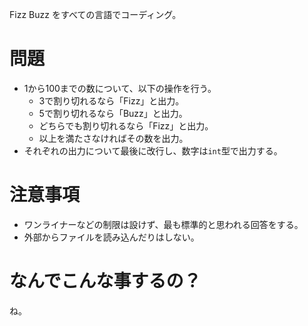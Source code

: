 Fizz Buzz をすべての言語でコーディング。


# 問題
- 1から100までの数について、以下の操作を行う。
  - 3で割り切れるなら「Fizz」と出力。
  - 5で割り切れるなら「Buzz」と出力。
  - どちらでも割り切れるなら「Fizz」と出力。
  - 以上を満たさなければその数を出力。
- それぞれの出力について最後に改行し、数字は`int`型で出力する。


# 注意事項
- ワンライナーなどの制限は設けず、最も標準的と思われる回答をする。
- 外部からファイルを読み込んだりはしない。


# なんでこんな事するの？
ね。

